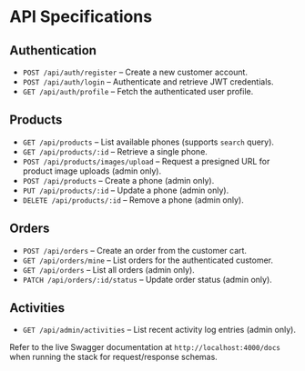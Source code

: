 # API Specifications

## Authentication
- `POST /api/auth/register` – Create a new customer account.
- `POST /api/auth/login` – Authenticate and retrieve JWT credentials.
- `GET /api/auth/profile` – Fetch the authenticated user profile.

## Products
- `GET /api/products` – List available phones (supports `search` query).
- `GET /api/products/:id` – Retrieve a single phone.
- `POST /api/products/images/upload` – Request a presigned URL for product image uploads (admin only).
- `POST /api/products` – Create a phone (admin only).
- `PUT /api/products/:id` – Update a phone (admin only).
- `DELETE /api/products/:id` – Remove a phone (admin only).

## Orders
- `POST /api/orders` – Create an order from the customer cart.
- `GET /api/orders/mine` – List orders for the authenticated customer.
- `GET /api/orders` – List all orders (admin only).
- `PATCH /api/orders/:id/status` – Update order status (admin only).

## Activities
- `GET /api/admin/activities` – List recent activity log entries (admin only).

Refer to the live Swagger documentation at `http://localhost:4000/docs` when running the stack for request/response schemas.
